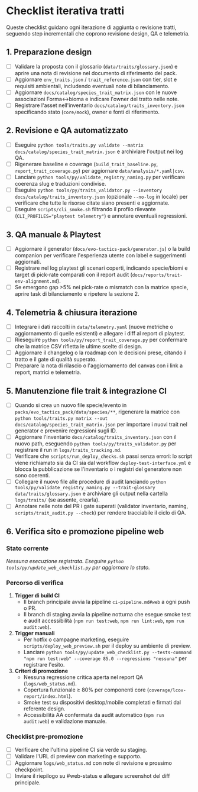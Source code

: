 # Checklist iterativa tratti

Queste checklist guidano ogni iterazione di aggiunta o revisione tratti,
seguendo step incrementali che coprono revisione design, QA e telemetria.

## 1. Preparazione design
- [ ] Validare la proposta con il glossario (`data/traits/glossary.json`) e
      aprire una nota di revisione nel documento di riferimento del pack.
- [ ] Aggiornare `env_traits.json` / `trait_reference.json` con tier, slot e
      requisiti ambientali, includendo eventuali note di bilanciamento.
- [ ] Aggiornare `docs/catalog/species_trait_matrix.json` con le nuove
      associazioni Forma↔bioma e indicare l'owner del tratto nelle note.
- [ ] Registrare l'asset nell'inventario `docs/catalog/traits_inventory.json`
      specificando stato (`core/mock`), owner e fonti di riferimento.

## 2. Revisione e QA automatizzato
- [ ] Eseguire `python tools/traits.py validate --matrix docs/catalog/species_trait_matrix.json`
      e archiviare l'output nei log QA.
- [ ] Rigenerare baseline e coverage (`build_trait_baseline.py`,
      `report_trait_coverage.py`) per aggiornare `data/analysis/*.yaml|csv`.
- [ ] Lanciare `python tools/py/validate_registry_naming.py` per verificare
      coerenza slug e traduzioni condivise.
- [ ] Eseguire `python tools/py/traits_validator.py --inventory
      docs/catalog/traits_inventory.json` (opzionale `--no-log` in locale)
      per verificare che tutte le risorse citate siano presenti e aggiornate.
- [ ] Eseguire `scripts/cli_smoke.sh` filtrando il profilo rilevante
      (`CLI_PROFILES="playtest telemetry"`) e annotare eventuali regressioni.

## 3. QA manuale & Playtest
- [ ] Aggiornare il generator (`docs/evo-tactics-pack/generator.js`) o la build
      companion per verificare l'esperienza utente con label e suggerimenti
      aggiornati.
- [ ] Registrare nel log playtest gli scenari coperti, indicando specie/biomi
      e target di pick-rate comparati con il report audit (`docs/reports/trait-env-alignment.md`).
- [ ] Se emergono gap >5% nei pick-rate o mismatch con la matrice specie,
      aprire task di bilanciamento e ripetere la sezione 2.

## 4. Telemetria & chiusura iterazione
- [ ] Integrare i dati raccolti in `data/telemetry.yaml` (nuove metriche o
      aggiornamento di quelle esistenti) e allegare i diff al report di
      playtest.
- [ ] Rieseguire `python tools/py/report_trait_coverage.py` per confermare che
      la matrice CSV rifletta le ultime scelte di design.
- [ ] Aggiornare il changelog o la roadmap con le decisioni prese, citando il
      tratto e il gate di qualità superato.
- [ ] Preparare la nota di rilascio o l'aggiornamento del canvas con i link a
      report, matrici e telemetria.

## 5. Manutenzione file trait & integrazione CI

- [ ] Quando si crea un nuovo file specie/evento in `packs/evo_tactics_pack/data/species/**`,
      rigenerare la matrice con `python tools/traits.py matrix --out
      docs/catalog/species_trait_matrix.json` per importare i nuovi trait nel
      generator e prevenire regressioni sugli ID.
- [ ] Aggiornare l'inventario `docs/catalog/traits_inventory.json` con il nuovo path,
      eseguendo `python tools/py/traits_validator.py` per registrare il run in
      `logs/traits_tracking.md`.
- [ ] Verificare che `scripts/run_deploy_checks.sh` passi senza errori: lo script
      viene richiamato sia da CI sia dal workflow `deploy-test-interface.yml` e
      blocca la pubblicazione se l'inventario o i registri del generatore non sono
      coerenti.
- [ ] Collegare il nuovo file alle procedure di audit lanciando `python
      tools/py/validate_registry_naming.py --trait-glossary data/traits/glossary.json`
      e archiviare gli output nella cartella `logs/traits/` (se assente, crearla).
- [ ] Annotare nelle note del PR i gate superati (validator inventario, naming,
      `scripts/trait_audit.py --check`) per rendere tracciabile il ciclo di QA.

## 6. Verifica sito e promozione pipeline web

### Stato corrente

<!-- web_status:start -->
_Nessuna esecuzione registrata. Eseguire `python tools/py/update_web_checklist.py` per aggiornare lo stato._
<!-- web_status:end -->

### Percorso di verifica

1. **Trigger di build CI**
   - Il branch principale avvia la pipeline `ci-pipeline.md#web` a ogni push o PR.
   - Il branch di staging avvia la pipeline notturna che esegue smoke test e audit accessibilità (`npm run test:web`, `npm run lint:web`, `npm run audit:web`).
2. **Trigger manuali**
   - Per hotfix o campagne marketing, eseguire `scripts/deploy_web_preview.sh` per il deploy su ambiente di preview.
   - Lanciare `python tools/py/update_web_checklist.py --tests-command "npm run test:web" --coverage 85.0 --regressions "nessuna"` per registrare l'esito.
3. **Criteri di promozione**
   - Nessuna regressione critica aperta nel report QA (`logs/web_status.md`).
   - Copertura funzionale ≥ 80% per componenti core (`coverage/lcov-report/index.html`).
   - Smoke test su dispositivi desktop/mobile completati e firmati dal referente design.
   - Accessibilità AA confermata da audit automatico (`npm run audit:web`) e validazione manuale.

### Checklist pre-promozione

- [ ] Verificare che l'ultima pipeline CI sia verde su staging.
- [ ] Validare l'URL di preview con marketing e supporto.
- [ ] Aggiornare `logs/web_status.md` con note di revisione e prossimo checkpoint.
- [ ] Inviare il riepilogo su #web-status e allegare screenshot del diff principale.
